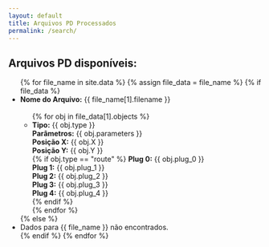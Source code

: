 ```yaml
---
layout: default
title: Arquivos PD Processados
permalink: /search/
---
```


<h2>Arquivos PD disponíveis:</h2>

<ul>
{% for file_name in site.data %}
    {% assign file_data = file_name %}
    {% if file_data %}
        <li>
            <strong>Nome do Arquivo:</strong> {{ file_name[1].filename }}<br>
            <br>
            <ul>
            {% for obj in file_data[1].objects %}
                <li>
                    <strong>Tipo:</strong> {{ obj.type }}<br>
                    <strong>Parâmetros:</strong> {{ obj.parameters }}<br>
                    <strong>Posição X:</strong> {{ obj.X }}<br>
                    <strong>Posição Y:</strong> {{ obj.Y }}<br>
                    {% if obj.type == "route" %}
                        <strong>Plug 0:</strong> {{ obj.plug_0 }}<br>
                        <strong>Plug 1:</strong> {{ obj.plug_1 }}<br>
                        <strong>Plug 2:</strong> {{ obj.plug_2 }}<br>
                        <strong>Plug 3:</strong> {{ obj.plug_3 }}<br>
                        <strong>Plug 4:</strong> {{ obj.plug_4 }}<br>                        
                    {% endif %}
                    <br>
                </li>
            {% endfor %}
            </ul>
        </li>
    {% else %}
        <li>Dados para {{ file_name }} não encontrados.</li>
    {% endif %}
{% endfor %}
</ul>
